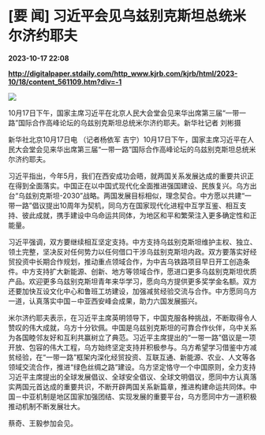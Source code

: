 # [要 闻] 习近平会见乌兹别克斯坦总统米尔济约耶夫

**2023-10-17 22:08**

**http://digitalpaper.stdaily.com/http_www.kjrb.com/kjrb/html/2023-10/18/content_561109.htm?div=-1**

![](http://digitalpaper.stdaily.com/http_www.kjrb.com/kjrb/images/2023-10/18/02/3510822_lix_1697569762395_b.jpg)

10月17日下午，国家主席习近平在北京人民大会堂会见来华出席第三届“一带一路”国际合作高峰论坛的乌兹别克斯坦总统米尔济约耶夫。新华社记者 刘彬摄

 新华社北京10月17日电 （记者杨依军 吉宁）10月17日下午，国家主席习近平在人民大会堂会见来华出席第三届“一带一路”国际合作高峰论坛的乌兹别克斯坦总统米尔济约耶夫。

 习近平指出，今年5月，我们在西安成功会晤，就两国关系发展达成的重要共识正在得到全面落实。中国正在以中国式现代化全面推进强国建设、民族复兴。乌方出台“乌兹别克斯坦-2030”战略。两国发展目标相似，理念契合。中方愿以共建“一带一路”倡议提出10周年为契机，同乌方在国家现代化进程中互学互鉴、相互支持、彼此成就，携手建设中乌命运共同体，为地区和平和繁荣注入更多确定性和正能量。

 习近平强调，双方要继续相互坚定支持。中方支持乌兹别克斯坦维护主权、独立、领土完整，坚决反对任何势力以任何借口干涉乌兹别克斯坦内政。双方要落实好经贸投资中长期合作规划，推动重点领域合作，为中吉乌铁路项目早日开工创造条件。中方支持扩大新能源、创新、地方等领域合作，愿进口更多乌兹别克斯坦优质产品。欢迎更多乌兹别克斯坦青年来华学习，愿向乌方提供更多奖学金名额。双方还要加快互设文化中心和鲁班工坊建设，加强减贫经验交流与合作。中方愿同乌方一道，认真落实中国－中亚西安峰会成果，助力六国发展振兴。

 米尔济约耶夫表示，在习近平主席英明领导下，中国克服各种挑战，不断取得令人赞叹的伟大成就，乌方十分钦佩。中国是乌兹别克斯坦的可靠合作伙伴，乌中关系为各国睦邻友好和互利共赢树立了典范。习近平主席提出的“一带一路”倡议是一项开放、包容的伟大工程，乌方始终坚定支持并积极参与。乌方希望学习借鉴中方减贫经验，在“一带一路”框架内深化经贸投资、互联互通、新能源、农业、人文等各领域交流合作，推进“绿色丝绸之路”建设。乌方坚定恪守一个中国原则，全力支持习近平主席提出的全球发展倡议、全球安全倡议、全球文明倡议，愿同中方认真落实两国元首达成的重要共识，不断开辟两国关系新篇章，推进构建命运共同体。中国－中亚机制是地区国家加强团结、实现发展的重要平台，乌方愿同中方一道积极推动机制不断发展壮大。

 蔡奇、王毅参加会见。